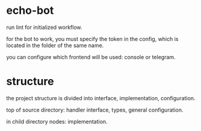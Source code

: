 # echo-bot

run lint for initialized workflow.

for the bot to work, you must specify the token in the config, which is located in the folder of the same name.

you can configure which frontend will be used: console or telegram.

# structure

the project structure is divided into interface, implementation, configuration.

top of source directory: handler interface, types, general configuration.

in child directory nodes: implementation.
